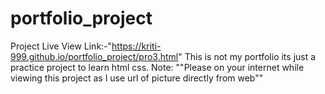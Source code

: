 # portfolio_project
Project Live View Link:-"https://kriti-999.github.io/portfolio_project/pro3.html"
This is not my portfolio its just a practice project to learn html css.
Note: ""Please on your internet while viewing this project as I use url of picture directly from web"" 
